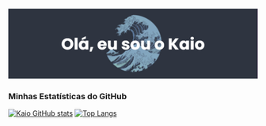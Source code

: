 [![MasterHead](https://github.com/Carnatie/Carnatie/blob/main/banner.png)](https://github.com/Carnatie) 

### Minhas Estatísticas do GitHub

[![Kaio GitHub stats](https://github-readme-stats.vercel.app/api?username=Carnatie&show_icons=true)](https://github.com/Carnatie/github-readme-stats)
[![Top Langs](https://github-readme-stats.vercel.app/api/top-langs/?username=Carnatie&layout=compact)](https://github.com/Carnatie/github-readme-stats)
